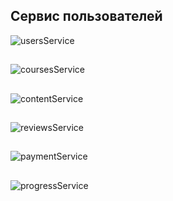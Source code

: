 ## Сервис пользователей
![usersService]()
##
![coursesService]()
##
![contentService]()
##
![reviewsService]()
##
![paymentService]()
##
![progressService]()
